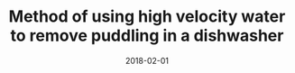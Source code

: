 ---
title: "Method of using high velocity water to remove puddling in a dishwasher"
collection: publications
permalink: /publication/2018-02-01-Method-of-using-high-velocity-water-to-remove-puddling-in-a-dishwasher
date: 2018-02-01
venue: '9895043'
paperurl: 'https://patents.google.com/patent/US9895043B2'
citation: ' Alvaro Noriega,  Harsh Mondkar,  <b>Kevin Green</b>, &quot;Method of using high velocity water to remove puddling in a dishwasher.&quot; 9895043, 2018.'
publication_type: 'patent'
bib_file_name: '2018-02-01-Method-of-using-high-velocity-water-to-remove-puddling-in-a-dishwasher.bib'
---